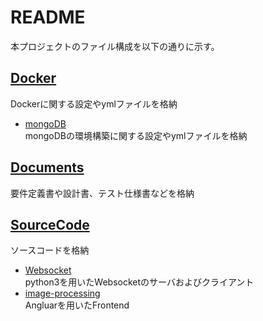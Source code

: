 # README #
本プロジェクトのファイル構成を以下の通りに示す。

## [Docker](./Docker) ##
Dockerに関する設定やymlファイルを格納

* [mongoDB](./Docker/mondoDB)  
    mongoDBの環境構築に関する設定やymlファイルを格納

## [Documents](./Documents) ##
要件定義書や設計書、テスト仕様書などを格納

## [SourceCode](./SourceCode) ##
ソースコードを格納

* [Websocket](./SourceCode/Websocket)  
    python3を用いたWebsocketのサーバおよびクライアント
* [image-processing](./SourceCode/image-processing)  
    Angluarを用いたFrontend
